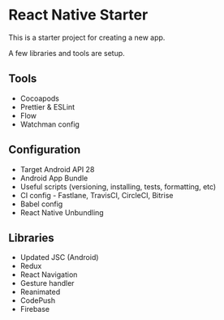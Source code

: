 # React Native Starter

This is a starter project for creating a new app.

A few libraries and tools are setup.

## Tools

* Cocoapods
* Prettier & ESLint
* Flow
* Watchman config

## Configuration

* Target Android API 28
* Android App Bundle
* Useful scripts (versioning, installing, tests, formatting, etc)
* CI config - Fastlane, TravisCI, CircleCI, Bitrise
* Babel config
* React Native Unbundling

## Libraries

* Updated JSC (Android)
* Redux
* React Navigation
* Gesture handler
* Reanimated
* CodePush
* Firebase
